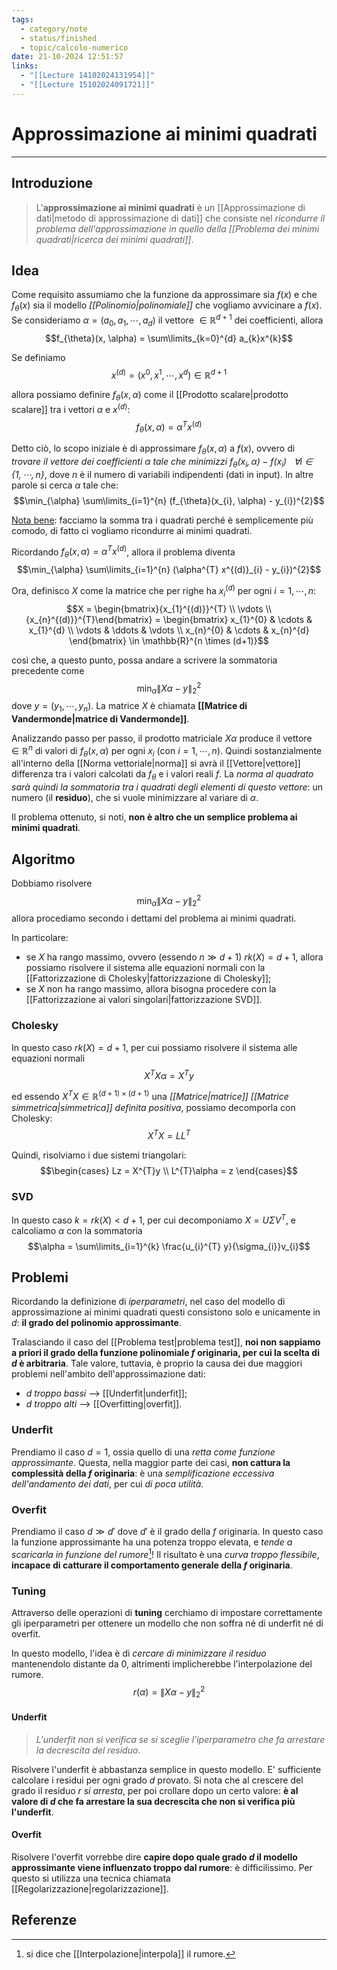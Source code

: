 ```yaml
---
tags:
  - category/note
  - status/finished
  - topic/calcolo-numerico
date: 21-10-2024 12:51:57
links:
  - "[[Lecture 14102024131954]]"
  - "[[Lecture 15102024091721]]"
---
```

# Approssimazione ai minimi quadrati
---
## Introduzione
> L'**approssimazione ai minimi quadrati** è un [[Approssimazione di dati|metodo di approssimazione di dati]] che consiste nel _ricondurre il problema dell'approssimazione in quello della [[Problema dei minimi quadrati|ricerca dei minimi quadrati]]_.

## Idea
Come requisito assumiamo che la funzione da approssimare sia $f(x)$ e che $f_{\theta}(x)$ sia il modello _[[Polinomio|polinomiale]]_ che vogliamo avvicinare a $f(x)$. Se consideriamo $\alpha = (a_{0}, a_{1}, \cdots, a_{d})$ il vettore $\in \mathbb{R}^{d+1}$ dei coefficienti, allora
$$f_{\theta}(x, \alpha) = \sum\limits_{k=0}^{d} a_{k}x^{k}$$

Se definiamo
$$x^{(d)} = (x^{0}, x^{1}, \cdots, x^{d}) \in \mathbb{R}^{d+1}$$

allora possiamo definire $f_{\theta}(x, \alpha)$ come il [[Prodotto scalare|prodotto scalare]] tra i vettori $\alpha$ e $x^{(d)}$:
$$f_{\theta}(x, \alpha) = \alpha^{T}x^{(d)}$$

Detto ciò, lo scopo iniziale è di approssimare $f_{\theta}(x, \alpha)$ a $f(x)$, ovvero di _trovare il vettore dei coefficienti $\alpha$ tale che minimizzi $f_{\theta}(x_{i}, \alpha) - f(x_{i}) \ \ \ \forall i \in \{1, \cdots, n\}$_, dove $n$ è il numero di variabili indipendenti (dati in input). In altre parole si cerca $\alpha$ tale che:
$$\min_{\alpha} \sum\limits_{i=1}^{n} (f_{\theta}(x_{i}, \alpha) - y_{i})^{2}$$

<u>Nota bene</u>: facciamo la somma tra i quadrati perché è semplicemente più comodo, di fatto ci vogliamo ricondurre ai minimi quadrati.

Ricordando $f_{\theta}(x, \alpha) = \alpha^{T}x^{(d)}$, allora il problema diventa
$$\min_{\alpha} \sum\limits_{i=1}^{n} (\alpha^{T} x^{(d)}_{i} - y_{i})^{2}$$

Ora, definisco $X$ come la matrice che per righe ha $x_{i}^{(d)}$ per ogni $i = 1, \cdots, n$:
$$X = \begin{bmatrix}{x_{1}^{(d)}}^{T} \\ \vdots \\ {x_{n}^{(d)}}^{T}\end{bmatrix} = \begin{bmatrix} x_{1}^{0} & \cdots & x_{1}^{d} \\ \vdots & \ddots & \vdots \\ x_{n}^{0} & \cdots & x_{n}^{d} \end{bmatrix} \in \mathbb{R}^{n \times (d+1)}$$

così che, a questo punto, possa andare a scrivere la sommatoria precedente come
$$\min_{\alpha} {\|X \alpha - y\|_{2}}^{2}$$
dove $y = (y_{1}, \cdots, y_{n})$. La matrice $X$ è chiamata **[[Matrice di Vandermonde|matrice di Vandermonde]]**.

Analizzando passo per passo, il prodotto matriciale $X\alpha$ produce il vettore $\in \mathbb{R}^{n}$ di valori di $f_{\theta}(x, \alpha)$ per ogni $x_{i}$ (con $i = 1, \cdots, n$). Quindi sostanzialmente all'interno della [[Norma vettoriale|norma]] si avrà il [[Vettore|vettore]] differenza tra i valori calcolati da $f_{\theta}$ e i valori reali $f$. La _norma al quadrato sarà quindi la sommatoria tra i quadrati degli elementi di questo vettore_: un numero (il **residuo**), che si vuole minimizzare al variare di $\alpha$.

Il problema ottenuto, si noti, **non è altro che un semplice problema ai minimi quadrati**.

## Algoritmo
Dobbiamo risolvere
$$\min_{\alpha} {\|X \alpha - y\|_{2}}^{2}$$
allora procediamo secondo i dettami del problema ai minimi quadrati.

In particolare:
- se $X$ ha rango massimo, ovvero (essendo $n \gg d+1$) $rk(X) = d+1$, allora possiamo risolvere il sistema alle equazioni normali con la [[Fattorizzazione di Cholesky|fattorizzazione di Cholesky]];
- se $X$ non ha rango massimo, allora bisogna procedere con la [[Fattorizzazione ai valori singolari|fattorizzazione SVD]].

### Cholesky
In questo caso $rk(X) = d+1$, per cui possiamo risolvere il sistema alle equazioni normali
$$X^{T}X\alpha = X^{T}y$$

ed essendo $X^{T}X \in \mathbb{R}^{(d+1) \times (d+1)}$ una _[[Matrice|matrice]] [[Matrice simmetrica|simmetrica]] definita positiva_, possiamo decomporla con Cholesky:
$$X^{T}X = LL^{T}$$

Quindi, risolviamo i due sistemi triangolari:
$$\begin{cases} Lz = X^{T}y \\ L^{T}\alpha = z \end{cases}$$

### SVD
In questo caso $k = rk(X) < d+1$, per cui decomponiamo $X = U \Sigma V^{T}$, e calcoliamo $\alpha$ con la sommatoria
$$\alpha = \sum\limits_{i=1}^{k} \frac{u_{i}^{T} y}{\sigma_{i}}v_{i}$$

## Problemi
Ricordando la definizione di _iperparametri_, nel caso del modello di approssimazione ai minimi quadrati questi consistono solo e unicamente in $d$: **il grado del polinomio approssimante**.

Tralasciando il caso del [[Problema test|problema test]], **noi non sappiamo a priori il grado della funzione polinomiale $f$ originaria, per cui la scelta di $d$ è arbitraria**. Tale valore, tuttavia, è proprio la causa dei due maggiori problemi nell'ambito dell'approssimazione dati:
- $d$ _troppo bassi_ --> [[Underfit|underfit]];
- $d$ _troppo alti_ --> [[Overfitting|overfit]].

### Underfit
Prendiamo il caso $d = 1$, ossia quello di una _retta come funzione approssimante_. Questa, nella maggior parte dei casi, **non cattura la complessità della $f$ originaria**: è una _semplificazione eccessiva dell'andamento dei dati_, per cui _di poca utilità_.

### Overfit
Prendiamo il caso $d \gg d'$ dove $d'$ è il grado della $f$ originaria. In questo caso la funzione approssimante ha una potenza troppo elevata, e _tende a scaricarla in funzione del rumore_[^1]! Il risultato è una _curva troppo flessibile_, **incapace di catturare il comportamento generale della $f$ originaria**.

### Tuning
Attraverso delle operazioni di **tuning** cerchiamo di impostare correttamente gli iperparametri per ottenere un modello che non soffra né di underfit né di overfit.

In questo modello, l'idea è di _cercare di minimizzare il residuo_ mantenendolo distante da 0, altrimenti implicherebbe l'interpolazione del rumore.
$$r(\alpha) = {\|X\alpha - y\|_{2}}^{2}$$

#### Underfit
> _L'underfit non si verifica se si sceglie l'iperparametro che fa arrestare la decrescita del residuo_.

Risolvere l'underfit è abbastanza semplice in questo modello. E' sufficiente calcolare i residui per ogni grado $d$ provato. Si nota che al crescere del grado il residuo $r$ _si arresta_, per poi crollare dopo un certo valore: **è al valore di $d$ che fa arrestare la sua decrescita che non si verifica più l'underfit**.

#### Overfit
Risolvere l'overfit vorrebbe dire **capire dopo quale grado $d$ il modello approssimante viene influenzato troppo dal rumore**: è difficilissimo. Per questo si utilizza una tecnica chiamata [[Regolarizzazione|regolarizzazione]].

## Referenze
[^1]: si dice che [[Interpolazione|interpola]] il rumore.
